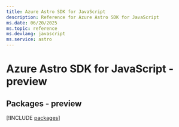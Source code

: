 ```yaml
---
title: Azure Astro SDK for JavaScript
description: Reference for Azure Astro SDK for JavaScript
ms.date: 06/20/2025
ms.topic: reference
ms.devlang: javascript
ms.service: astro
---
```

# Azure Astro SDK for JavaScript - preview
## Packages - preview
[!INCLUDE [packages](astro-index.md)]